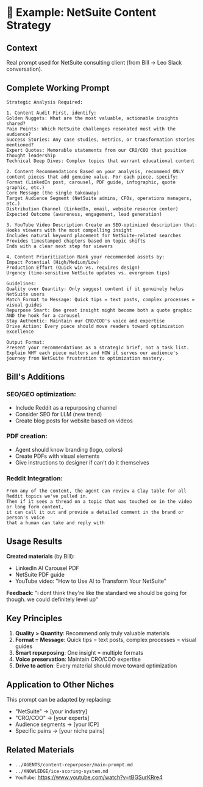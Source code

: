 # 🎯 Example: NetSuite Content Strategy

## Context
Real prompt used for NetSuite consulting client (from Bill → Leo Slack conversation).

## Complete Working Prompt

```
Strategic Analysis Required:

1. Content Audit First, identify:
Golden Nuggets: What are the most valuable, actionable insights shared?
Pain Points: Which NetSuite challenges resonated most with the audience?
Success Stories: Any case studies, metrics, or transformation stories mentioned?
Expert Quotes: Memorable statements from our CRO/COO that position thought leadership
Technical Deep Dives: Complex topics that warrant educational content

2. Content Recommendations Based on your analysis, recommend ONLY content pieces that add genuine value. For each piece, specify:
Format (LinkedIn post, carousel, PDF guide, infographic, quote graphic, etc.)
Core Message (the single takeaway)
Target Audience Segment (NetSuite admins, CFOs, operations managers, etc.)
Distribution Channel (LinkedIn, email, website resource center)
Expected Outcome (awareness, engagement, lead generation)

3. YouTube Video Description Create an SEO-optimized description that:
Hooks viewers with the most compelling insight
Includes natural keyword placement for NetSuite-related searches
Provides timestamped chapters based on topic shifts
Ends with a clear next step for viewers

4. Content Prioritization Rank your recommended assets by:
Impact Potential (High/Medium/Low)
Production Effort (Quick win vs. requires design)
Urgency (time-sensitive NetSuite updates vs. evergreen tips)

Guidelines:
Quality over Quantity: Only suggest content if it genuinely helps NetSuite users
Match Format to Message: Quick tips = text posts, complex processes = visual guides
Repurpose Smart: One great insight might become both a quote graphic AND the hook for a carousel
Stay Authentic: Maintain our CRO/COO's voice and expertise
Drive Action: Every piece should move readers toward optimization excellence

Output Format:
Present your recommendations as a strategic brief, not a task list. Explain WHY each piece matters and HOW it serves our audience's journey from NetSuite frustration to optimization mastery.
```

## Bill's Additions

### SEO/GEO optimization:
- Include Reddit as a repurposing channel
- Consider SEO for LLM (new trend)
- Create blog posts for website based on videos

### PDF creation:
- Agent should know branding (logo, colors)
- Create PDFs with visual elements
- Give instructions to designer if can't do it themselves

### Reddit Integration:
```
From any of the content, the agent can review a Clay table for all Reddit topics we've pulled in. 
Then if it sees a thread on a topic that was touched on in the video or long form content, 
it can call it out and provide a detailed comment in the brand or person's voice 
that a human can take and reply with
```

## Usage Results

**Created materials** (by Bill):
- LinkedIn AI Carousel PDF
- NetSuite PDF guide 
- YouTube video: "How to Use AI to Transform Your NetSuite"

**Feedback**: "i dont think they're like the standard we should be going for though. we could definitely level up"

## Key Principles

1. **Quality > Quantity**: Recommend only truly valuable materials
2. **Format = Message**: Quick tips = text posts, complex processes = visual guides  
3. **Smart repurposing**: One insight = multiple formats
4. **Voice preservation**: Maintain CRO/COO expertise
5. **Drive to action**: Every material should move toward optimization

## Application to Other Niches

This prompt can be adapted by replacing:
- "NetSuite" → [your industry]
- "CRO/COO" → [your experts]
- Audience segments → [your ICP]
- Specific pains → [your niche pains]

## Related Materials
- `../AGENTS/content-repurposer/main-prompt.md`
- `../KNOWLEDGE/ice-scoring-system.md`
- `YouTube`: https://www.youtube.com/watch?v=tBGSurKRre4